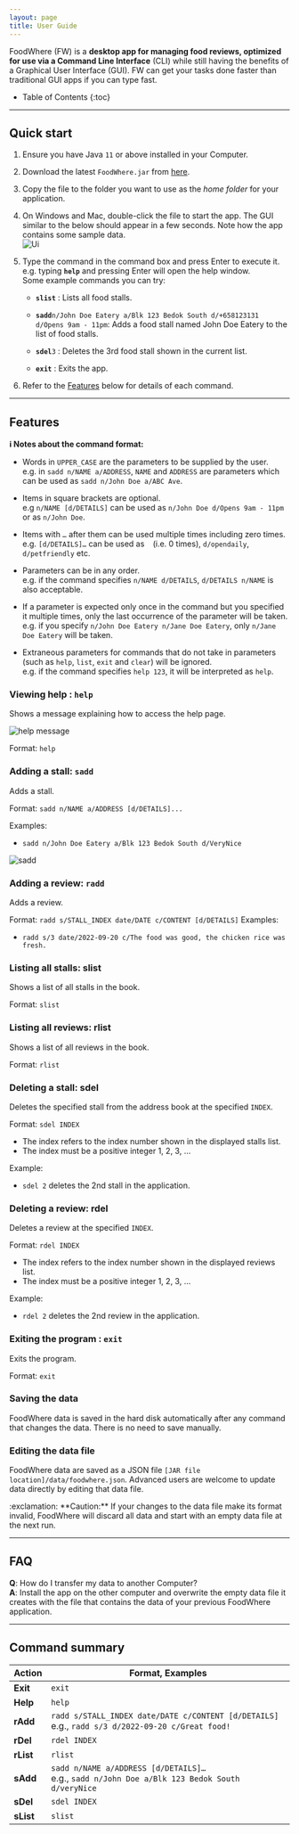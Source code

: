 ```yaml
---
layout: page
title: User Guide
---
```


FoodWhere (FW) is a **desktop app for managing food reviews, optimized for use via a Command Line Interface** (CLI) while still having the benefits of a Graphical User Interface (GUI). FW can get your tasks done faster than traditional GUI apps if you can type fast.

* Table of Contents
{:toc}

--------------------------------------------------------------------------------------------------------------------

## Quick start

1. Ensure you have Java `11` or above installed in your Computer.

1. Download the latest `FoodWhere.jar` from [here](https://github.com/AY2223S1-CS2103-W14-2/tp/releases).

1. Copy the file to the folder you want to use as the _home folder_ for your application.

1. On Windows and Mac, double-click the file to start the app. The GUI similar to the below should appear in a few seconds. Note how the app contains some sample data.<br>
   ![Ui](images/Ui.png)

1. Type the command in the command box and press Enter to execute it. e.g. typing **`help`** and pressing Enter will open the help window.<br>
   Some example commands you can try:

   * **`slist`** : Lists all food stalls.

   * **`sadd`**`n/John Doe Eatery a/Blk 123 Bedok South d/+658123131
     d/Opens 9am - 11pm`: Adds a food stall named John Doe Eatery to
     the list of food stalls.

   * **`sdel`**`3` : Deletes the 3rd food stall shown in the current list.
   
   * **`exit`** : Exits the app.

1. Refer to the [Features](#features) below for details of each command.

--------------------------------------------------------------------------------------------------------------------

## Features

<div markdown="block" class="alert alert-info">

**:information_source: Notes about the command format:**<br>

* Words in `UPPER_CASE` are the parameters to be supplied by the user.<br>
  e.g. in `sadd n/NAME a/ADDRESS`, `NAME` and `ADDRESS` are parameters which can be used as `sadd n/John Doe a/ABC Ave`.

* Items in square brackets are optional.<br>
  e.g `n/NAME [d/DETAILS]` can be used as `n/John Doe d/Opens 9am - 11pm` or as `n/John Doe`.

* Items with `…`​ after them can be used multiple times including zero times.<br>
  e.g. `[d/DETAILS]…​` can be used as ` ` (i.e. 0 times), `d/opendaily`, `d/petfriendly` etc.

* Parameters can be in any order.<br>
  e.g. if the command specifies `n/NAME d/DETAILS`, `d/DETAILS n/NAME` is also acceptable.

* If a parameter is expected only once in the command but you specified it multiple times, only the last occurrence of the parameter will be taken.<br>
  e.g. if you specify `n/John Doe Eatery n/Jane Doe Eatery`, only `n/Jane Doe Eatery` will be taken.

* Extraneous parameters for commands that do not take in parameters (such as `help`, `list`, `exit` and `clear`) will be ignored.<br>
  e.g. if the command specifies `help 123`, it will be interpreted as `help`.

</div>

### Viewing help : `help`

Shows a message explaining how to access the help page.

![help message](images/helpmessage.png)

Format: `help`


### Adding a stall: `sadd`

Adds a stall.

Format: `sadd n/NAME a/ADDRESS [d/DETAILS]...`

Examples:
* `sadd n/John Doe Eatery a/Blk 123 Bedok South d/VeryNice`

![sadd](images/sadd.png)

### Adding a review: `radd`

Adds a review.

Format: `radd s/STALL_INDEX date/DATE c/CONTENT [d/DETAILS]`
Examples:
* `radd s/3 date/2022-09-20 c/The food was good, the chicken rice was fresh.`

### Listing all stalls: slist
Shows a list of all stalls in the book.

Format: `slist`

### Listing all reviews: rlist

Shows a list of all reviews in the book.

Format: `rlist`

### Deleting a stall: sdel

Deletes the specified stall from the address book at the specified `INDEX`.

Format: `sdel INDEX`

* The index refers to the index number shown in the displayed stalls list.
* The index must be a positive integer 1, 2, 3, …​

Example:
* `sdel 2` deletes the 2nd stall in the application.

### Deleting a review: rdel

Deletes a review at the specified `INDEX`.

Format: `rdel INDEX`

* The index refers to the index number shown in the displayed reviews list.
* The index must be a positive integer 1, 2, 3, …​

Example:
* `rdel 2` deletes the 2nd review in the application.

### Exiting the program : `exit`

Exits the program.

Format: `exit`

### Saving the data

FoodWhere data is saved in the hard disk automatically after any command that changes the data. There is no need to save manually.

### Editing the data file

FoodWhere data are saved as a JSON file `[JAR file location]/data/foodwhere.json`. Advanced users are welcome to update data directly by editing that data file.

<div markdown="span" class="alert alert-warning">:exclamation: **Caution:**
If your changes to the data file make its format invalid, FoodWhere will discard all data and start with an empty data file at the next run.
</div>

--------------------------------------------------------------------------------------------------------------------

## FAQ

**Q**: How do I transfer my data to another Computer?<br>
**A**: Install the app on the other computer and overwrite the empty data file it creates with the file that contains the data of your previous FoodWhere application.

--------------------------------------------------------------------------------------------------------------------

## Command summary

| Action    | Format, Examples                                                                                     |
|-----------|------------------------------------------------------------------------------------------------------|
| **Exit**  | `exit`                                                                                               |
| **Help**  | `help`                                                                                               |
| **rAdd**  | `radd s/STALL_INDEX date/DATE c/CONTENT [d/DETAILS]`<br> e.g., `radd s/3 d/2022-09-20 c/Great food!` |
| **rDel**  | `rdel INDEX`                                                                                         |
| **rList** | `rlist`                                                                                              |
| **sAdd**  | `sadd n/NAME a/ADDRESS [d/DETAILS]…`<br> e.g., `sadd n/John Doe a/Blk 123 Bedok South d/veryNice`    |
| **sDel**  | `sdel INDEX`                                                                                         |
| **sList** | `slist`                                                                                              |
